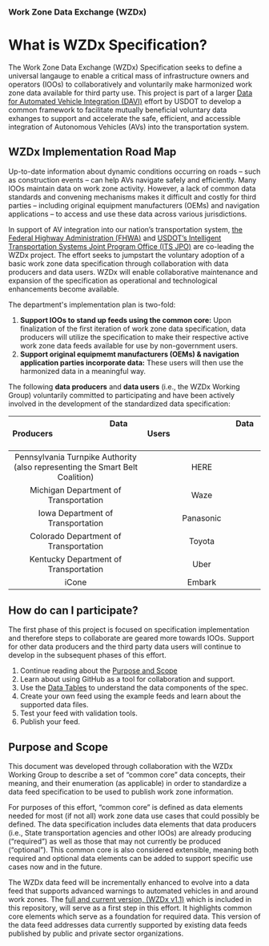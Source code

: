 ### Work Zone Data Exchange (WZDx)

# What is WZDx Specification?
The Work Zone Data Exchange (WZDx) Specification seeks to define a universal langauge to enable a critical mass of infrastructure owners and operators (IOOs) to collaboratively and voluntarily make harmonized work zone data available for third party use. This project is part of a larger [Data for Automated Vehicle Integration (DAVI)](https://www.transportation.gov/av/data) effort by USDOT to develop a common framework to facilitate mutually beneficial voluntary data exhanges to support and accelerate the safe, efficient, and accessible integration of Autonomous Vehicles (AVs) into the transportation system.


## WZDx Implementation Road Map
Up-to-date information about dynamic conditions occurring on roads – such as construction events – can help AVs navigate safely and efficiently. Many IOOs maintain data on work zone activity. However, a lack of common data standards and convening mechanisms makes it difficult and costly for third parties – including original equipment manufacturers (OEMs) and navigation applications – to access and use these data across various jurisdictions. 

In support of AV integration into our nation’s transportation system, [the Federal Highway Administration (FHWA)](https://www.fhwa.dot.gov/) and [USDOT’s Intelligent Transportation Systems Joint Program Office (ITS JPO)](https://www.its.dot.gov/) are co-leading the WZDx project. The effort seeks to jumpstart the voluntary adoption of a basic work zone data specification through collaboration with data producers and data users. WZDx will enable collaborative maintenance and expansion of the specification as operational and technological enhancements become available.

The department's implementation plan is two-fold:
1. **Support IOOs to stand up feeds using the common core:** Upon finalization of the first iteration of work zone data specification, data producers will utilize the specification to make their respective active work zone data feeds available for use by non-government users.
2.  **Support original equipmemt manufacturers (OEMs) & navigation application parties incorporate data:** These users will then use the harmonized data in a meaningful way. 

The following **data producers** and **data users** (i.e., the WZDx Working Group) voluntarily committed to participating and have been actively involved in the development of the standardized data specification:


| &nbsp; &nbsp; &nbsp; &nbsp; &nbsp; &nbsp; &nbsp; &nbsp; &nbsp; &nbsp; &nbsp; &nbsp; &nbsp; &nbsp; &nbsp; &nbsp; &nbsp; &nbsp; &nbsp; &nbsp; Data Producers &nbsp; &nbsp; &nbsp; &nbsp; &nbsp; &nbsp; &nbsp; &nbsp; &nbsp; &nbsp; &nbsp; &nbsp; &nbsp; &nbsp; &nbsp; &nbsp; &nbsp; &nbsp; &nbsp; &nbsp; &nbsp;| &nbsp; &nbsp; &nbsp; &nbsp; &nbsp; &nbsp; &nbsp; &nbsp; &nbsp; &nbsp; &nbsp; &nbsp; &nbsp; &nbsp; &nbsp; &nbsp; &nbsp; &nbsp; &nbsp; &nbsp; Data Users &nbsp; &nbsp; &nbsp; &nbsp; &nbsp; &nbsp; &nbsp; &nbsp; &nbsp; &nbsp; &nbsp; &nbsp; &nbsp; &nbsp; &nbsp; &nbsp; &nbsp; &nbsp; &nbsp; &nbsp; &nbsp; |
|     :------------:      |     :------------:      |
|     Pennsylvania Turnpike Authority<br>(also representing the Smart Belt Coalition)     |     HERE      |
|     Michigan Department of Transportation     |     Waze      |
|     Iowa Department of Transportation     |     Panasonic     |
|     Colorado Department of Transportation     |     Toyota      |
|     Kentucky Department of Transportation     |     Uber      |
|     iCone     |     Embark      |

## How do can I participate?
The first phase of this project is focused on specification implementation and therefore steps to collaborate are geared more towards IOOs. Support for other data producers and the third party data users will continue to develop in the subsequent phases of this effort. 

1. Continue reading about the [Purpose and Scope](#purpose-and-scope)
2. Learn about using GitHub as a tool for collaboration and support.
3. Use the [Data Tables](https://github.com/usdot-jpo-ode/jpo-wzdx/blob/master/data-tables/README.md) to understand the data components of the spec.
4. Create your own feed using the example feeds and learn about the supported data files.
5. Test your feed with validation tools.
6. Publish your feed.

## Purpose and Scope

This document was developed through collaboration with the WZDx Working Group to describe a set of “common core” data concepts, their meaning, and their enumeration (as applicable) in order to standardize a data feed specification to be used to publish work zone information.

For purposes of this effort, “common core” is defined as data elements needed for most (if not all) work zone data use cases that could possibly be defined. The data specification includes data elements that data producers (i.e., State transportation agencies and other IOOs) are already producing (“required”) as well as those that may not currently be produced (“optional”). This common core is also considered extensible, meaning both required and optional data elements can be added to support specific use cases now and in the future.

The WZDx data feed will be incrementally enhanced to evolve into a data feed that supports advanced warnings to automated vehicles in and around work zones. The [full and current version, (WZDx v1.1)](https://github.com/usdot-jpo-ode/jpo-wzdx/blob/master/full-spec/full-spec.md) which is included in this repository, will serve as a first step in this effort. It highlights common core elements which serve as a foundation for required data. This version of the data feed addresses data currently supported by existing data feeds published by public and private sector organizations.

